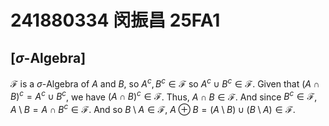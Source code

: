 # 241880334 闵振昌 25FA1
## [$\sigma$-Algebra]
$\mathcal F$ is a $\sigma$-Algebra of $A$ and $B$, so $A^c, B^c \in \mathcal F$ so $A^c \cup B^c \in \mathcal F$.
Given that $(A \cap B)^c = A^c \cup B^c$, we have $(A \cap B)^c \in \mathcal F$.
Thus, $A \cap B \in \mathcal F$.
And since $B^c\in \mathcal F$, $A \setminus B = A \cap B^c \in \mathcal F$.
And so $B \setminus A \in \mathcal F$, $A \oplus B = (A \setminus B) \cup (B \setminus A) \in \mathcal F$.

